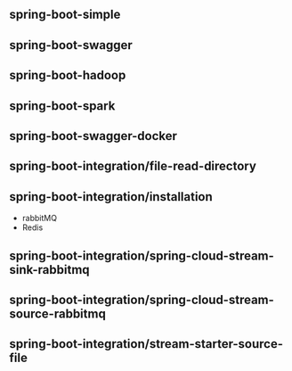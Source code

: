 ## spring-boot-simple
## spring-boot-swagger
## spring-boot-hadoop
## spring-boot-spark
## spring-boot-swagger-docker
## spring-boot-integration/file-read-directory
## spring-boot-integration/installation
   * rabbitMQ
   * Redis

## spring-boot-integration/spring-cloud-stream-sink-rabbitmq
## spring-boot-integration/spring-cloud-stream-source-rabbitmq
## spring-boot-integration/stream-starter-source-file
